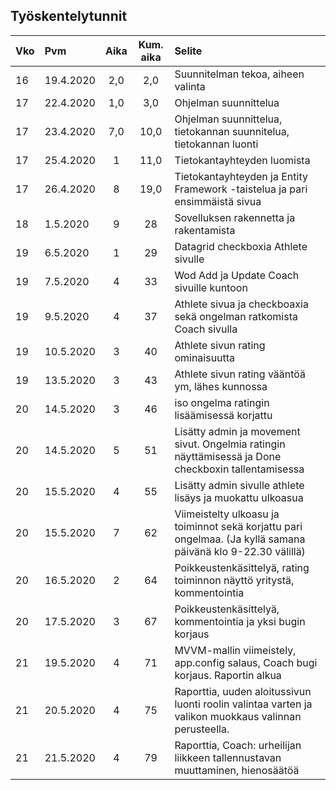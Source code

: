 ## Työskentelytunnit
|Vko |   Pvm     |Aika | Kum. aika |            Selite                 |
|:---|:----------|:---:|:--------:|:-----------------------------------|
|16  | 19.4.2020 | 2,0 |    2,0   | Suunnitelman tekoa, aiheen valinta |
|17  | 22.4.2020 | 1,0 |3,0       | Ohjelman suunnittelua           |
|17  | 23.4.2020 | 7,0 | 10,0    | Ohjelman suunnittelua, tietokannan suunnitelua, tietokannan luonti|
| 17 | 25.4.2020 | 1  | 11,0   |  Tietokantayhteyden luomista  |
|  17  | 26.4.2020   | 8   | 19,0 | Tietokantayhteyden ja Entity Framework -taistelua ja pari ensimmäistä sivua |
|   18  | 1.5.2020 |  9  | 28 | Sovelluksen rakennetta ja rakentamista |
|   19   |  6.5.2020  |  1   | 29  | Datagrid checkboxia Athlete sivulle |
|    19  | 7.5.2020 |  4  | 33| Wod Add ja Update Coach sivuille kuntoon| 
|   19   |  9.5.2020 | 4  | 37 | Athlete sivua ja checkboaxia sekä ongelman ratkomista Coach sivulla |
|     19 | 10.5.2020   |3  | 40 | Athlete sivun rating ominaisuutta |
|  19 | 13.5.2020 | 3 | 43 | Athlete sivun rating vääntöä ym, lähes kunnossa |
| 20 | 14.5.2020 | 3 | 46 | iso ongelma ratingin lisäämisessä korjattu | 
|20| 14.5.2020 | 5 | 51 | Lisätty admin ja movement sivut. Ongelmia ratingin näyttämisessä ja Done checkboxin tallentamisessa |
|20|15.5.2020| 4 | 55 | Lisätty admin sivulle athlete lisäys ja muokattu ulkoasua |
|20|15.5.2020| 7 | 62 | Viimeistelty ulkoasu ja toiminnot sekä korjattu pari ongelmaa. (Ja kyllä samana päivänä klo 9-22.30 välillä)|
|20|16.5.2020| 2 | 64 | Poikkeustenkäsittelyä, rating toiminnon näyttö yritystä, kommentointia |
|20|17.5.2020| 3 | 67 | Poikkeustenkäsittelyä, kommentointia ja yksi bugin korjaus|
|21|19.5.2020| 4 |71 | MVVM-mallin viimeistely, app.config salaus, Coach bugi korjaus. Raportin alkua |
|21|20.5.2020|4|75|Raporttia, uuden aloitussivun luonti roolin valintaa varten ja valikon muokkaus valinnan perusteella.|
|21|21.5.2020|4 |79 |Raporttia, Coach: urheilijan liikkeen tallennustavan muuttaminen, hienosäätöä |






